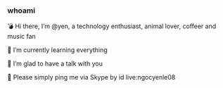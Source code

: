 ### whoami

💣 Hi there, I’m @yen, a technology enthusiast, animal lover, coffeer and music fan

🎸 I’m currently learning everything

🍻 I’m glad to have a talk with you

🚀 Please simply ping me via Skype by id live:ngocyenle08

<!---
ylethingoc/ylethingoc is a ✨ special ✨ repository because its `README.md` (this file) appears on your GitHub profile.
You can click the Preview link to take a look at your changes.
--->
